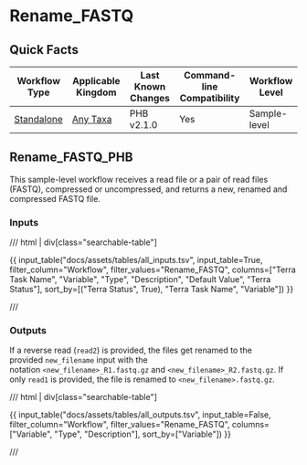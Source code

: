 # Rename_FASTQ

## Quick Facts

| **Workflow Type** | **Applicable Kingdom** | **Last Known Changes** | **Command-line Compatibility** | **Workflow Level** |
|---|---|---|---|---|
| [Standalone](../../workflows_overview/workflows_type.md/#standalone) | [Any Taxa](../../workflows_overview/workflows_kingdom.md/#any-taxa) | PHB v2.1.0 | Yes | Sample-level |

## Rename_FASTQ_PHB

This sample-level workflow receives a read file or a pair of read files (FASTQ), compressed or uncompressed, and returns a new, renamed and compressed FASTQ file.

### Inputs

/// html | div[class="searchable-table"]

{{ input_table("docs/assets/tables/all_inputs.tsv", input_table=True, filter_column="Workflow", filter_values="Rename_FASTQ", columns=["Terra Task Name", "Variable", "Type", "Description", "Default Value", "Terra Status"], sort_by=[("Terra Status", True), "Terra Task Name", "Variable"]) }}

///

### Outputs

If a reverse read (`read2`) is provided, the files get renamed to the provided `new_filename` input with the notation `<new_filename>_R1.fastq.gz` and `<new_filename>_R2.fastq.gz`. If only `read1` is provided, the file is renamed to `<new_filename>.fastq.gz`.

/// html | div[class="searchable-table"]

{{ input_table("docs/assets/tables/all_outputs.tsv", input_table=False, filter_column="Workflow", filter_values="Rename_FASTQ", columns=["Variable", "Type", "Description"], sort_by=["Variable"]) }}

///
